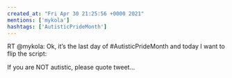 ```yaml
---
created_at: "Fri Apr 30 21:25:56 +0000 2021"
mentions: ['mykola']
hashtags: ['AutisticPrideMonth']
---
```


RT @mykola: Ok, it’s the last day of #AutisticPrideMonth and today I want to flip the script:

If you are NOT autistic, please quote tweet…